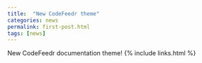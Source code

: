 ```yaml
---
title:  "New CodeFeedr theme"
categories: news
permalink: first-post.html
tags: [news]
---
```


New CodeFeedr documentation theme!
{% include links.html %}
